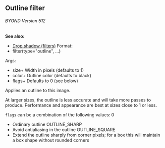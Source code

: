 ## Outline filter 
###### BYOND Version 512
**See also:**
+   [Drop shadow (filters)](/ref/%7Bnotes%7D/filters/drop_shadow.md) <!-- -->
Format:
+   filter(type=\"outline\", \...)
<!-- -->
Args:
+   size+ Width in pixels (defaults to 1)
+   color+ Outline color (defaults to black)
+   flags+ Defaults to 0 (see below)


Applies an outline to this image. 

At larger sizes, the
outline is less accurate and will take more passes to produce.
Performance and appearance are best at sizes close to 1 or less.


`flags` can be a combination of the following values:
0
+   Ordinary outline
OUTLINE_SHARP
+   Avoid antialiasing in the outline
OUTLINE_SQUARE
+   Extend the outline sharply from corner pixels; for a box this will
    maintain a box shape without rounded corners
